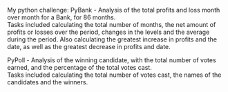 My python challenge:
PyBank - Analysis of the total profits and loss month over month for a Bank, for 86 months.  
Tasks included calculating the total number of months, the net amount of profits or losses over the period, changes in the levels and the average during the period.  Also calculating the greatest increase in profits and the date, as well as the greatest decrease in profits and date.

PyPoll - Analysis of the winning candidate, with the total number of votes earned, and the percentage of the total votes cast.  
Tasks included calculating the total number of votes cast, the names of the candidates and the winners.
